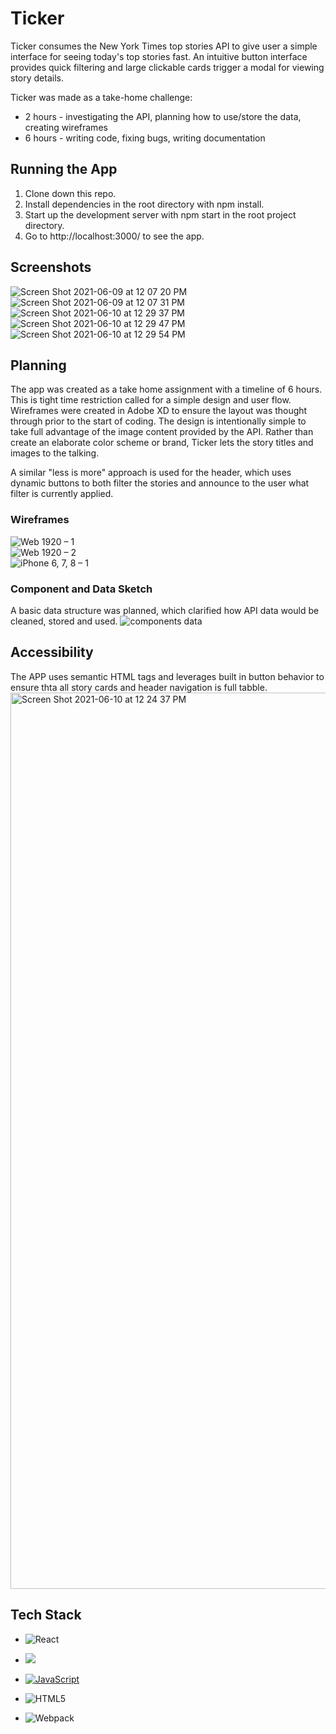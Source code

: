 # Ticker

Ticker consumes the New York Times top stories API to give user a simple interface for seeing today's top stories fast. An intuitive button interface provides quick filtering and large clickable cards trigger a modal for viewing story details.  

Ticker was made as a take-home challenge:  
* 2 hours - investigating the API, planning how to use/store the data, creating wireframes
* 6 hours - writing code, fixing bugs, writing documentation

## Running the App
1. Clone down this repo.  
2. Install dependencies in the root directory with npm install.    
3. Start up the development server with npm start in the root project directory.   
4. Go to http://localhost:3000/ to see the app.

## Screenshots

![Screen Shot 2021-06-09 at 12 07 20 PM](https://user-images.githubusercontent.com/72086109/121390541-7b029980-c91b-11eb-848f-d977807523a4.png)  
![Screen Shot 2021-06-09 at 12 07 31 PM](https://user-images.githubusercontent.com/72086109/121390574-83f36b00-c91b-11eb-9e98-5745b12cf466.png)
![Screen Shot 2021-06-10 at 12 29 37 PM](https://user-images.githubusercontent.com/72086109/121562625-a357ca00-c9e7-11eb-90fc-2d99253f7daf.png)
![Screen Shot 2021-06-10 at 12 29 47 PM](https://user-images.githubusercontent.com/72086109/121562643-a652ba80-c9e7-11eb-8abe-3b05f8620b48.png)
![Screen Shot 2021-06-10 at 12 29 54 PM](https://user-images.githubusercontent.com/72086109/121562649-a81c7e00-c9e7-11eb-95df-64ad2942bbfd.png)


## Planning
The app was created as a take home assignment with a timeline of 6 hours. This is tight time restriction called for a simple design and user flow. Wireframes were created in Adobe XD to ensure the layout was thought through prior to the start of coding. The design is intentionally simple to take full advantage of the image content provided by the API. Rather than create an elaborate color scheme or brand, Ticker lets the story titles and images to the talking. 

A similar "less is more" approach is used for the header, which uses dynamic buttons to both filter the stories and announce to the user what filter is currently applied. 

### Wireframes

![Web 1920 – 1](https://user-images.githubusercontent.com/72086109/121387448-adf75e00-c918-11eb-9d0a-f33af880d28e.png)  
![Web 1920 – 2](https://user-images.githubusercontent.com/72086109/121387467-afc12180-c918-11eb-87c2-7486f25bc7c5.png)  
![iPhone 6, 7, 8 – 1](https://user-images.githubusercontent.com/72086109/121387483-b2bc1200-c918-11eb-8328-026740ef67a8.png)

### Component and Data Sketch

A basic data structure was planned, which clarified how API data would be cleaned, stored and used. 
![components   data](https://user-images.githubusercontent.com/72086109/121387491-b64f9900-c918-11eb-969a-17edb3b21222.png)

## Accessibility 
The APP uses semantic HTML tags and leverages built in button behavior to ensure thta all story cards and header navigation is full tabble.
<img width="1434" alt="Screen Shot 2021-06-10 at 12 24 37 PM" src="https://user-images.githubusercontent.com/72086109/121562053-157bdf00-c9e7-11eb-8a9f-57a52138a8e1.png">


## Tech Stack

- ![React](https://img.shields.io/badge/react%20-%2320232a.svg?&style=for-the-badge&logo=react&logoColor=%2361DAFB)

- <img src="https://img.shields.io/badge/React_Router-CA4245?style=for-the-badge&logo=react-router&logoColor=white"/>

- [![JavaScript](https://img.shields.io/badge/javascript%20-%23323330.svg?&style=for-the-badge&logo=javascript&logoColor=%23F7DF1E)](https://www.javascript.com/)

- ![HTML5](https://img.shields.io/badge/html5%20-%23E34F26.svg?&style=for-the-badge&logo=html5&logoColor=white)

- ![Webpack](https://img.shields.io/badge/webpack%20-%238DD6F9.svg?&style=for-the-badge&logo=webpack&logoColor=black)

